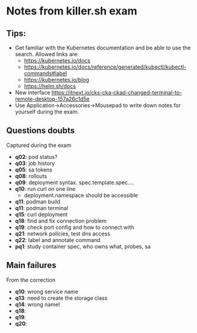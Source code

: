 # Notes from killer.sh exam

## Tips:

* Get familiar with the Kubernetes documentation and be able to use the search. Allowed links are:
  * https://kubernetes.io/docs
  * https://kubernetes.io/docs/reference/generated/kubectl/kubectl-commands#label
  * https://kubernetes.io/blog
  * https://helm.sh/docs
* New interface https://itnext.io/cks-cka-ckad-changed-terminal-to-remote-desktop-157a26c1d5e
* Use Application->Accessories->Mousepad to write down notes for yourself during the exam. 

## Questions doubts

Captured during the exam

* **q02**: pod status?
* **q03**: job history 
* **q05**: sa tokens
* **q08**: rollouts
* **q09**: deployment syntax. spec.template.spec....
* **q10**: run curl on one line
  * deployment.namespace should be accessible
* **q11**: podman build
* **q11**: podman terminal
* **q15**: curl deployment
* **q18**: find and fix connection problem
* **q19**: check port config and how to connect with
* **q21**: network policies, test dns access
* **q22**: label and annotate command
* **pq1**: study container spec, who owns what, probes, sa

## Main failures

From the correction

* **q10**: wrong service name
* **q13**: need to create the storage class
* **q14**: wrong name!
* **q18**: 
* **q19**: 
* **q20**: 